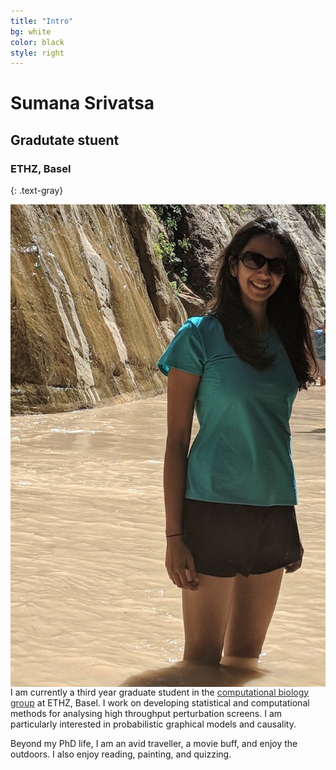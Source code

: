 ```yaml
---
title: "Intro"
bg: white
color: black
style: right
---
```


# Sumana Srivatsa
## Gradutate stuent
### ETHZ, Basel
{: .text-gray}

<img align = "left" src = "img/Option1.jpg">

I am currently a third year graduate student in the <a href="https://www.bsse.ethz.ch/cbg" style="color: #2E2D2D; text-decoration: underline;"> computational biology group</a> at ETHZ, Basel. I work on developing statistical and computational methods for analysing high throughput perturbation screens. I am particularly interested in probabilistic graphical models and causality. 

Beyond my PhD life, I am an avid traveller, a movie buff, and enjoy the outdoors. I also enjoy reading, painting, and quizzing. 
